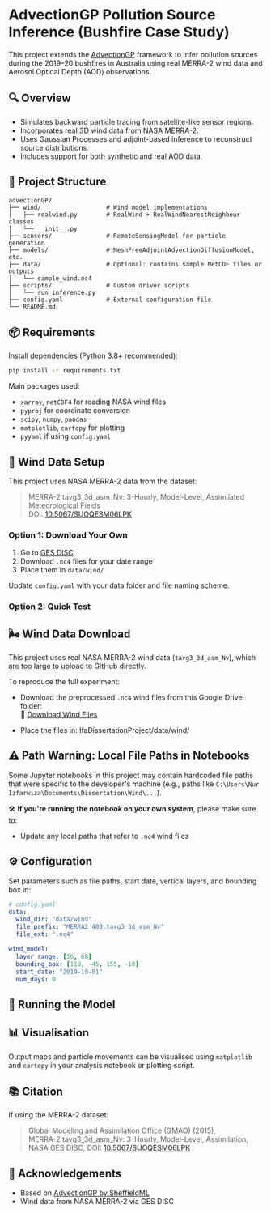 # AdvectionGP Pollution Source Inference (Bushfire Case Study)

This project extends the [AdvectionGP](https://github.com/SheffieldML/advectionGP) framework to infer pollution sources during the 2019–20 bushfires in Australia using real MERRA-2 wind data and Aerosol Optical Depth (AOD) observations.

## 🔍 Overview

- Simulates backward particle tracing from satellite-like sensor regions.
- Incorporates real 3D wind data from NASA MERRA-2.
- Uses Gaussian Processes and adjoint-based inference to reconstruct source distributions.
- Includes support for both synthetic and real AOD data.

## 📁 Project Structure

```plaintext
advectionGP/
├── wind/                  # Wind model implementations
│   ├── realwind.py        # RealWind + RealWindNearestNeighbour classes
│   └── __init__.py
├── sensors/               # RemoteSensingModel for particle generation
├── models/                # MeshFreeAdjointAdvectionDiffusionModel, etc.
├── data/                  # Optional: contains sample NetCDF files or outputs
│   └── sample_wind.nc4
├── scripts/               # Custom driver scripts
│   └── run_inference.py
├── config.yaml            # External configuration file
└── README.md
```

## 📦 Requirements

Install dependencies (Python 3.8+ recommended):

```bash
pip install -r requirements.txt
```

Main packages used:
- `xarray`, `netCDF4` for reading NASA wind files
- `pyproj` for coordinate conversion
- `scipy`, `numpy`, `pandas`
- `matplotlib`, `cartopy` for plotting
- `pyyaml` if using `config.yaml`

## 📂 Wind Data Setup

This project uses NASA MERRA-2 data from the dataset:

> MERRA-2 tavg3_3d_asm_Nv: 3-Hourly, Model-Level, Assimilated Meteorological Fields  
> DOI: [10.5067/SUOQESM06LPK](https://doi.org/10.5067/SUOQESM06LPK)

### Option 1: Download Your Own

1. Go to [GES DISC](https://disc.gsfc.nasa.gov/datasets/M2T3NVASM_5.12.4/summary)
2. Download `.nc4` files for your date range
3. Place them in `data/wind/`

Update `config.yaml` with your data folder and file naming scheme.

### Option 2: Quick Test

## 🌬️ Wind Data Download

This project uses real NASA MERRA-2 wind data (`tavg3_3d_asm_Nv`), which are too large to upload to GitHub directly.

To reproduce the full experiment:

- Download the preprocessed `.nc4` wind files from this Google Drive folder:  
  🔗 [Download Wind Files]([https://drive.google.com/drive/folders/your-share-link](https://drive.google.com/drive/folders/1yI9CejO4w_3kmZCGl5ZmrccPytsVa132?usp=sharing))

- Place the files in:
IfaDissertationProject/data/wind/

## ⚠️ Path Warning: Local File Paths in Notebooks

Some Jupyter notebooks in this project may contain hardcoded file paths that were specific to the developer's machine (e.g., paths like `C:\Users\Nur Izfarwiza\Documents\Dissertation\Wind\...`).

🛠️ **If you're running the notebook on your own system**, please make sure to:

- Update any local paths that refer to `.nc4` wind files

## ⚙️ Configuration

Set parameters such as file paths, start date, vertical layers, and bounding box in:

```yaml
# config.yaml
data:
  wind_dir: "data/wind"
  file_prefix: "MERRA2_400.tavg3_3d_asm_Nv"
  file_ext: ".nc4"

wind_model:
  layer_range: [56, 68]
  bounding_box: [110, -45, 155, -10]
  start_date: "2019-10-01"
  num_days: 9
```

## 🚀 Running the Model



## 📊 Visualisation

Output maps and particle movements can be visualised using `matplotlib` and `cartopy` in your analysis notebook or plotting script.

## 📚 Citation

If using the MERRA-2 dataset:

> Global Modeling and Assimilation Office (GMAO) (2015),  
> MERRA-2 tavg3\_3d\_asm\_Nv: 3-Hourly, Model-Level, Assimilation,  
> NASA GES DISC, DOI: [10.5067/SUOQESM06LPK](https://doi.org/10.5067/SUOQESM06LPK)

## 🧠 Acknowledgements

- Based on [AdvectionGP by SheffieldML](https://github.com/SheffieldML/advectionGP)
- Wind data from NASA MERRA-2 via GES DISC
```



